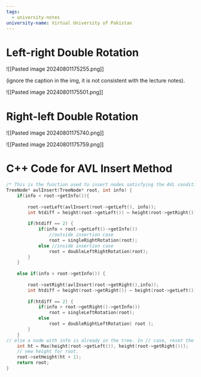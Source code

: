 ```yaml
---
tags:
  - university-notes
university-name: Virtual University of Pakistan
---
```


# Left-right Double Rotation
![[Pasted image 20240801175255.png]]

(ignore the caption in the img, it is not consistent with the lecture notes).

![[Pasted image 20240801175501.png]]

# Right-left Double Rotation
![[Pasted image 20240801175740.png]]

![[Pasted image 20240801175759.png]]

# C++ Code for AVL Insert Method

```cpp
/* This is the function used to insert nodes satisfying the AVL condition.*/
TreeNode* avlInsert(TreeNode* root, int info) {
	if(info < root->getInfo()){
	
		root->setLeft(avlInsert(root->getLeft(), info));
		int htdiff = height(root->getLeft()) – height(root->getRight());
		
		if(htdiff == 2) {
			if(info < root->getLeft()->getInfo())
				//outside insertion case 
				root = singleRightRotation(root); 
			else //inside insertion case 
				root = doubleLeftRightRotation(root);
		}
	}
	
	else if(info > root->getInfo()) {
	
		root->setRight(avlInsert(root->getRight(),info));
		int htdiff = height(root->getRight()) – height(root->getLeft());
		
		if(htdiff == 2) {
			if(info > root->getRight()->getInfo())
				root = singleLeftRotation(root);
			else 
				root = doubleRightLeftRotation( root ); 
		}
	}
// else a node with info is already in the tree. In // case, reset the height of this root node.
	int ht = Max(height(root->getLeft()), height(root->getRight()));
	// new height for root.
	root->setHeight(ht + 1);
	return root;
}
```
